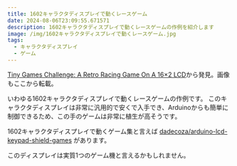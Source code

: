 ```yaml
---
title: 1602キャラクタディスプレイで動くレースゲーム
date: 2024-08-06T23:09:55.671571
description: 1602キャラクタディスプレイで動くレースゲームの作例を紹介します
image: /img/1602キャラクタディスプレイで動くレースゲーム.jpg
tags:
  - キャラクタディスプレイ
  - ゲーム
---
```

[Tiny Games Challenge: A Retro Racing Game On A 16×2 LCD](https://hackaday.com/2024/07/24/tiny-games-challenge-a-retro-racing-game-on-a-16x2-lcd/)から発見。画像もここから転載。

いわゆる1602キャラクタディスプレイで動くレースゲームの作例です。
このキャラクタディスプレイは非常に汎用的で安くで入手でき、Arduinoからも簡単に制御できるため、この手のゲームは非常に植生が高そうです。

1602キャラクタディスプレイで動くゲーム集と言えば [dadecoza/arduino-lcd-keypad-shield-games](https://github.com/dadecoza/arduino-lcd-keypad-shield-games) があります。

このディスプレイは実質1つのゲーム機と言えるかもしれません。




